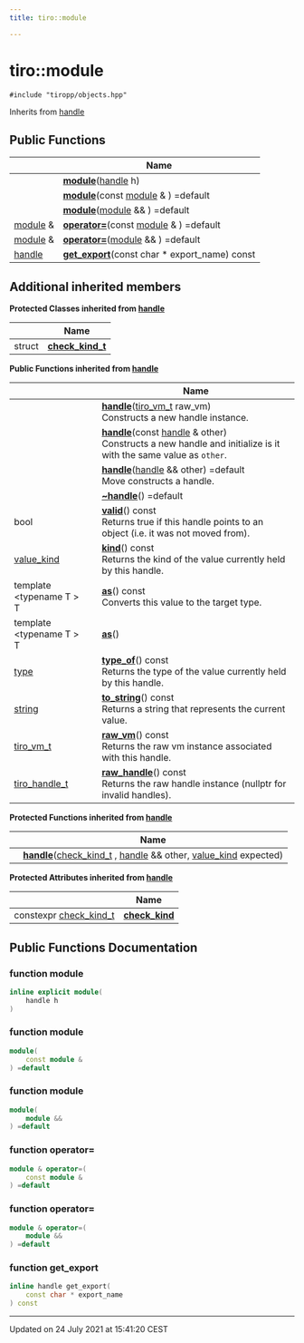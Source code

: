 ```yaml
---
title: tiro::module

---
```


# tiro::module






`#include "tiropp/objects.hpp"`

Inherits from [handle](/docs/api/classes/classtiro_1_1handle)

## Public Functions

|                | Name           |
| -------------- | -------------- |
| | **[module](/docs/api/classes/classtiro_1_1module#function-module)**([handle](/docs/api/classes/classtiro_1_1handle) h) |
| | **[module](/docs/api/classes/classtiro_1_1module#function-module)**(const [module](/docs/api/classes/classtiro_1_1module) & ) =default |
| | **[module](/docs/api/classes/classtiro_1_1module#function-module)**([module](/docs/api/classes/classtiro_1_1module) && ) =default |
| [module](/docs/api/classes/classtiro_1_1module) & | **[operator=](/docs/api/classes/classtiro_1_1module#function-operator=)**(const [module](/docs/api/classes/classtiro_1_1module) & ) =default |
| [module](/docs/api/classes/classtiro_1_1module) & | **[operator=](/docs/api/classes/classtiro_1_1module#function-operator=)**([module](/docs/api/classes/classtiro_1_1module) && ) =default |
| [handle](/docs/api/classes/classtiro_1_1handle) | **[get_export](/docs/api/classes/classtiro_1_1module#function-get_export)**(const char * export_name) const |

## Additional inherited members

**Protected Classes inherited from [handle](/docs/api/classes/classtiro_1_1handle)**

|                | Name           |
| -------------- | -------------- |
| struct | **[check_kind_t](/docs/api/classes/structtiro_1_1handle_1_1check__kind__t)**  |

**Public Functions inherited from [handle](/docs/api/classes/classtiro_1_1handle)**

|                | Name           |
| -------------- | -------------- |
| | **[handle](/docs/api/classes/classtiro_1_1handle#function-handle)**([tiro_vm_t](/docs/api/files/def_8h#typedef-tiro_vm_t) raw_vm)<br>Constructs a new handle instance.  |
| | **[handle](/docs/api/classes/classtiro_1_1handle#function-handle)**(const [handle](/docs/api/classes/classtiro_1_1handle) & other)<br>Constructs a new handle and initialize is it with the same value as `other`.  |
| | **[handle](/docs/api/classes/classtiro_1_1handle#function-handle)**([handle](/docs/api/classes/classtiro_1_1handle) && other) =default<br>Move constructs a handle.  |
| | **[~handle](/docs/api/classes/classtiro_1_1handle#function-~handle)**() =default |
| bool | **[valid](/docs/api/classes/classtiro_1_1handle#function-valid)**() const<br>Returns true if this handle points to an object (i.e. it was not moved from).  |
| [value_kind](/docs/api/namespaces/namespacetiro#enum-value_kind) | **[kind](/docs/api/classes/classtiro_1_1handle#function-kind)**() const<br>Returns the kind of the value currently held by this handle.  |
| template <typename T \> <br>T | **[as](/docs/api/classes/classtiro_1_1handle#function-as)**() const<br>Converts this value to the target type.  |
| template <typename T \> <br>T | **[as](/docs/api/classes/classtiro_1_1handle#function-as)**() |
| [type](/docs/api/classes/classtiro_1_1type) | **[type_of](/docs/api/classes/classtiro_1_1handle#function-type_of)**() const<br>Returns the type of the value currently held by this handle.  |
| [string](/docs/api/classes/classtiro_1_1string) | **[to_string](/docs/api/classes/classtiro_1_1handle#function-to_string)**() const<br>Returns a string that represents the current value.  |
| [tiro_vm_t](/docs/api/files/def_8h#typedef-tiro_vm_t) | **[raw_vm](/docs/api/classes/classtiro_1_1handle#function-raw_vm)**() const<br>Returns the raw vm instance associated with this handle.  |
| [tiro_handle_t](/docs/api/files/def_8h#typedef-tiro_handle_t) | **[raw_handle](/docs/api/classes/classtiro_1_1handle#function-raw_handle)**() const<br>Returns the raw handle instance (nullptr for invalid handles).  |

**Protected Functions inherited from [handle](/docs/api/classes/classtiro_1_1handle)**

|                | Name           |
| -------------- | -------------- |
| | **[handle](/docs/api/classes/classtiro_1_1handle#function-handle)**([check_kind_t](/docs/api/classes/structtiro_1_1handle_1_1check__kind__t) , [handle](/docs/api/classes/classtiro_1_1handle) && other, [value_kind](/docs/api/namespaces/namespacetiro#enum-value_kind) expected) |

**Protected Attributes inherited from [handle](/docs/api/classes/classtiro_1_1handle)**

|                | Name           |
| -------------- | -------------- |
| constexpr [check_kind_t](/docs/api/classes/structtiro_1_1handle_1_1check__kind__t) | **[check_kind](/docs/api/classes/classtiro_1_1handle#variable-check_kind)**  |


## Public Functions Documentation

### function module

```cpp
inline explicit module(
    handle h
)
```


### function module

```cpp
module(
    const module & 
) =default
```


### function module

```cpp
module(
    module && 
) =default
```


### function operator=

```cpp
module & operator=(
    const module & 
) =default
```


### function operator=

```cpp
module & operator=(
    module && 
) =default
```


### function get_export

```cpp
inline handle get_export(
    const char * export_name
) const
```


-------------------------------

Updated on 24 July 2021 at 15:41:20 CEST